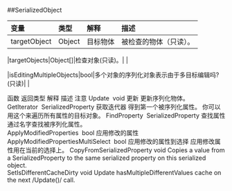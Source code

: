 ##SerializedObject


|变量|类型|解释|描述|
|:--|:--|:--|:--|
|targetObject|Object|目标物体|被检查的物体（只读）。|
|targetObjects|Object[]|检查对象(只读)。| |

|isEditingMultipleObjects|bool|多个对象的序列化对象表示由于多目标编辑吗?(只读)| |

	
		
								函数	返回类型	解释	描述	注意Update 	void	更新	更新序列化物体。	GetIterator 	SerializedProperty	获取迭代器	得到第一个被序列化属性。	你可以用这个来遍历所有属性的目标对象。FindProperty 	SerializedProperty	查找属性	通过名字查找被序列化属性。	ApplyModifiedProperties 	bool	应用修改的属性		ApplyModifiedPropertiesMultiSelect 	bool	应用修改的属性到选择	应用修改属性用在当前的选择上。	CopyFromSerializedProperty	void	Copies a value from a SerializedProperty to the same serialized property on this serialized object.		SetIsDifferentCacheDirty	void	Update hasMultipleDifferentValues cache on the next /Update()/ call.		